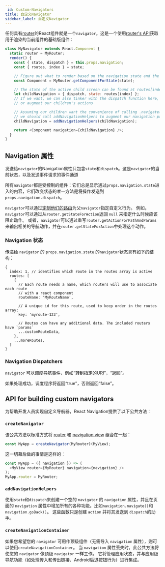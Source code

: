 ```yaml
---
 id: Custom-Navigators
title: 自定义Navigator
sidebar_label: 自定义Navigator
---
```


<!-- # Custom Navigators -->

任何具有[router](/docs/Routers/)的React组件就是一个`navigator`。这是一个使用[router's API](/docs/RoutersAPI/)获取用于渲染的当前组件的基础版组件：

```js
class MyNavigator extends React.Component {
  static router = MyRouter;
  render() {
    const { state, dispatch } = this.props.navigation;
    const { routes, index } = state;

    // Figure out what to render based on the navigation state and the router:
    const Component = MyRouter.getComponentForState(state);

    // The state of the active child screen can be found at routes[index]
    let childNavigation = { dispatch, state: routes[index] };
    // If we want, we can also tinker with the dispatch function here, to limit
    // or augment our children's actions

    // Assuming our children want the convenience of calling .navigate() and so on,
    // we should call addNavigationHelpers to augment our navigation prop:
    childNavigation = addNavigationHelpers(childNavigation);

    return <Component navigation={childNavigation} />;
  }
}
```

## Navigation 属性
发送给`navigator`的Navigation属性只包含`state`和`dispatch`。这是`navigator`的当前状态，以及发送事件请求的事件通道

所有`navigator`都是受控制的组件：它们总是显示通过`props.navigation.state`进入的内容，它们改变状态的唯一方法是将操作发送到`props.navigation.dispatch`。

`navigator`可以通过[定制他们的路由](/docs/Routers/)为父`navigator`指定自定义行为。 例如，`navigator`可以通过从`router.getStateForAction`返回 `null` 来指定什么时候应该阻止动作。 或者，`navigator`可以通过重写`router.getActionForPathAndParams`来输出相关的导航动作，并在`router.getStateForAction`中处理这个动作。

### Navigation 状态
传递给 `navigator` 的 `props.navigation.state` 的`navigator`状态具有如下的结构：

```
{
  index: 1, // identifies which route in the routes array is active
  routes: [
    {
      // Each route needs a name, which routers will use to associate each route
      // with a react component
      routeName: 'MyRouteName',

      // A unique id for this route, used to keep order in the routes array:
      key: 'myroute-123',

      // Routes can have any additional data. The included routers have `params`
      ...customRouteData,
    },
    ...moreRoutes,
  ]
}
```

### Navigation Dispatchers
`navigator` 可以调度导航事件，例如“转到指定的URI”，“返回”。

如果处理成功，调度程序将返回“true”，否则返回“false”。

## API for building custom navigators
为帮助开发人员实现自定义导航器，React Navigation提供了以下公共方法：

### `createNavigator`
该公共方法以标准方式将 [router](/docs/Routers/) 和 [navigation view](/docs/Views/) 组合在一起：
```js
const MyApp = createNavigator(MyRouter)(MyView);
```

这一切幕后做的事情是这样的：
```js
const MyApp = ({ navigation }) => (
  <MyView router={MyRouter} navigation={navigation} />
);
MyApp.router = MyRouter;
```

### `addNavigationHelpers`
使用`state`和`dispatch`来创建一个空的 `navigator` 的 `navigation` 属性，并且在页面的 `navigation` 属性中增加所有的各种功能，比如`navigation.navigate()`和`navigation.goBack()`。 这些函数只是创建 `action` 并将其发送到 `dispatch`的助手。

### `createNavigationContainer`
如果您希望您的 `navigator` 可用作顶级组件（无需导入 `navigation` 属性），则可以使用`createNavigationContainer`。 当 `navigation` 属性丢失时，此公共方法将使您的 `navigator` 像顶级 `navigator` 一样工作。 它将管理应用状态，并与应用级导航功能（如处理传入和传出链接、Android后退按钮行为）进行集成。
























